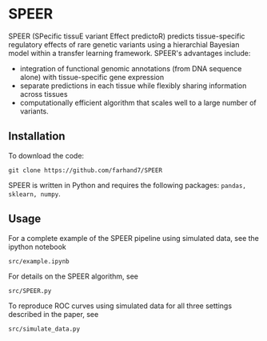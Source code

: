 # SPEER
SPEER (SPecific tissuE variant Effect predictoR) predicts tissue-specific regulatory effects of rare genetic variants using a hierarchial Bayesian model within a transfer learning framework. SPEER's advantages include:
* integration of functional genomic annotations (from DNA sequence alone) with tissue-specific gene expression
* separate predictions in each tissue while flexibly sharing information across tissues 
* computationally efficient algorithm that scales well to a large number of variants.

## Installation
To download the code:
```
git clone https://github.com/farhand7/SPEER
```
SPEER is written in Python and requires the following packages: `pandas, sklearn, numpy`.

## Usage

For a complete example of the SPEER pipeline using simulated data, see the ipython notebook
```
src/example.ipynb
```
For details on the SPEER algorithm, see
```
src/SPEER.py
```
To reproduce ROC curves using simulated data for all three settings described in the paper, see
```
src/simulate_data.py
```
